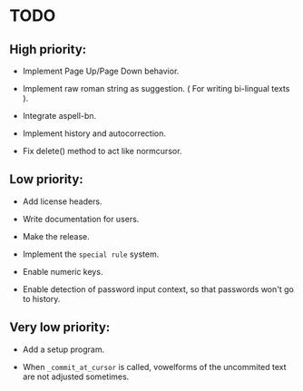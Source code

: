 # TODO

## High priority:

- Implement Page Up/Page Down behavior.

- Implement raw roman string as suggestion.
  ( For writing bi-lingual texts ).

- Integrate aspell-bn.

- Implement history and autocorrection.

- Fix delete() method to act like normcursor.


## Low priority:

- Add license headers.

- Write documentation for users.

- Make the release.

- Implement the `special rule` system.

- Enable numeric keys.

- Enable detection of password input context,
  so that passwords won't go to history.


## Very low priority:

- Add a setup program.

- When `_commit_at_cursor` is called, vowelforms
  of the uncommited text are not adjusted sometimes.
